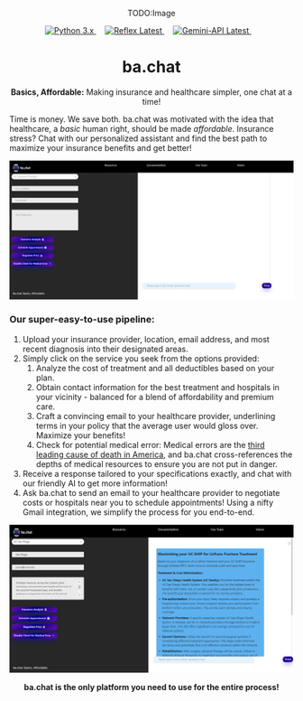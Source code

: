 <p align="center">TODO:Image</p>
<p align="center">
  <a href="https://www.python.org/downloads/">
    <img src="https://img.shields.io/badge/Python-3.x-blue.svg" alt="Python 3.x">
  </a>  
  &nbsp;&nbsp;&nbsp;  
    <a href="https://reflex.dev/">
    <img src="https://img.shields.io/badge/Reflex-Latest-orange.svg" alt="Reflex Latest">
  </a> 
  &nbsp;&nbsp;&nbsp;
  
  <a href="https://deepmind.google/technologies/gemini/#introduction">
    <img src="https://img.shields.io/badge/Gemini--API-v1.5-brightgreen.svg" alt="Gemini-API Latest">
  </a>
  &nbsp;&nbsp;&nbsp;
</p>

<h1 align="center">ba.chat</h1>

<p align="center"><strong>Basics, Affordable:</strong> Making insurance and healthcare simpler, one chat at a time!</p>

Time is money. We save both. ba.chat was motivated with the idea that healthcare, a _basic_ human right, should be made _affordable_. Insurance stress? Chat with our personalized assistant and find the best path to maximize your insurance benefits and get better!

![BAChat Empty](chatapp/assets/BAChat_empty.png)

### Our super-easy-to-use pipeline:
1. Upload your insurance provider, location, email address, and most recent diagnosis into their designated areas.
2. Simply click on the service you seek from the options provided:
   1. Analyze the cost of treatment and all deductibles based on your plan.
   2. Obtain contact information for the best treatment and hospitals in your vicinity - balanced for a blend of affordability and premium care.
   3. Craft a convincing email to your healthcare provider, underlining terms in your policy that the average user would gloss over. Maximize your benefits!
   4. Check for potential medical error: Medical errors are the [third leading cause of death in America](https://wilsonlaw.com/fatal-medical-errors/), and ba.chat cross-references the depths of medical resources to ensure you are not put in danger.
3. Receive a response tailored to your specifications exactly, and chat with our friendly AI to get more information!
4. Ask ba.chat to send an email to your healthcare provider to negotiate costs or hospitals near you to schedule appointments! Using a nifty Gmail integration, we simplify the process for you end-to-end. 

![BAChat](chatapp/assets/BAChat_Text.png)

<p align="center"><strong>ba.chat is the only platform you need to use for the entire process!</strong></p>
